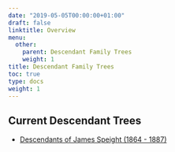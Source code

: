 ```yaml
---
date: "2019-05-05T00:00:00+01:00"
draft: false
linktitle: Overview
menu:
  other:
    parent: Descendant Family Trees
    weight: 1
title: Descendant Family Trees
toc: true
type: docs
weight: 1
---
```


## Current Descendant Trees

* [Descendants of James Speight (1864 - 1887)](https://susantyree.com/genealogy_research/descendanttrees/jamesspeight1834descendants/)

